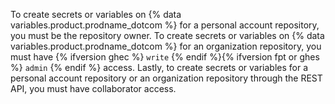 To create secrets or variables on {% data variables.product.prodname_dotcom %} for a personal account repository, you must be the repository owner. To create secrets or variables on {% data variables.product.prodname_dotcom %} for an organization repository, you must have {% ifversion ghec %} `write` {% endif %}{% ifversion fpt or ghes %} `admin` {% endif %} access. Lastly, to create secrets or variables for a personal account repository or an organization repository through the REST API, you must have collaborator access.
